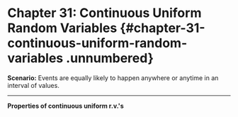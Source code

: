 # Chapter 31: Continuous Uniform Random Variables {#chapter-31-continuous-uniform-random-variables .unnumbered}

**Scenario:** Events are equally likely to happen anywhere or anytime in
an interval of values.

------------------------------------------------------------------------

**Properties of continuous uniform r.v.'s**
